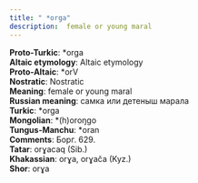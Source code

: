 ```yaml
---
title: " *orga"
description:  female or young maral
---
```


<strong>Proto-Turkic</strong>:  *orga<br>
<strong>Altaic etymology</strong>:  Altaic etymology<br>
<strong> Proto-Altaic</strong>:  *orV<br>
<strong>Nostratic</strong>:  Nostratic<br>
<strong>Meaning</strong>:  female or young maral<br>
<strong>Russian meaning</strong>:  самка или детеныш марала<br>
<strong>Turkic</strong>:  *orga<br>
<strong>Mongolian</strong>:  *(h)oroŋgo<br>
<strong>Tungus-Manchu</strong>:  *oran<br>
<strong>Comments</strong>:  Борг. 629.<br>
<strong>Tatar</strong>:  orɣacaq (Sib.)<br>
<strong>Khakassian</strong>:  orɣa, orɣača (Kyz.)<br>
<strong>Shor</strong>:  orɣa<br>


